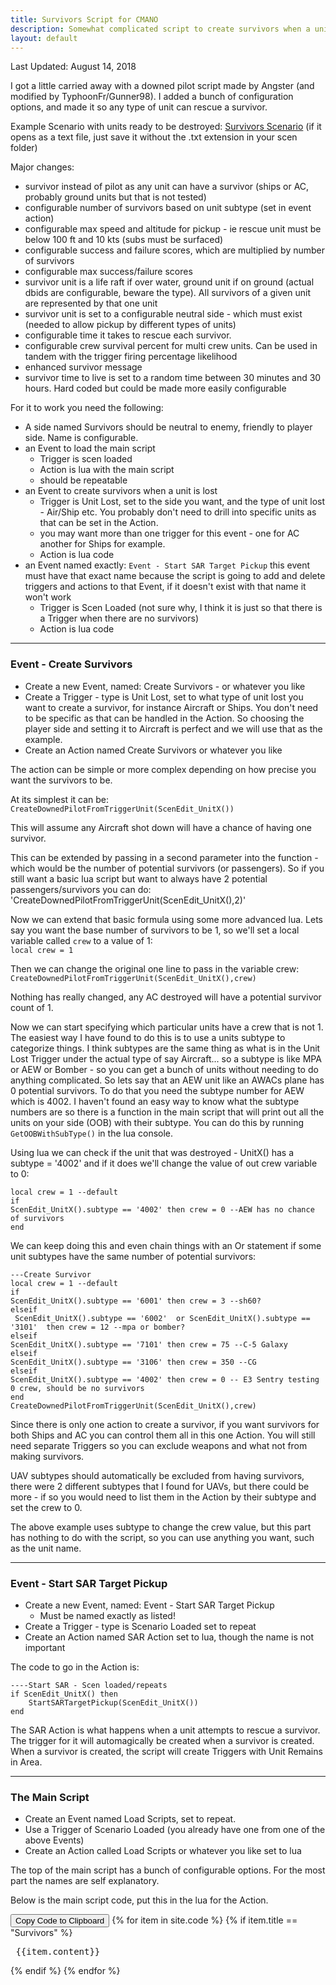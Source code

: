 ```yaml
---
title: Survivors Script for CMANO
description: Somewhat complicated script to create survivors when a unit such as an Aircraft is destroyed
layout: default
---
```


Last Updated: August 14, 2018

I got a little carried away with a downed pilot script made by Angster (and modified by TyphoonFr/Gunner98). I added a bunch of configuration options, and made it so any type of unit can rescue a survivor.

Example Scenario with units ready to be destroyed: [Survivors Scenario](/assets/scens/search-and-rescue22.scen) (if it opens as a text file, just save it without the .txt extension in your scen folder)

Major changes: 

- survivor instead of pilot as any unit can have a survivor (ships or AC, probably ground units but that is not tested) 
- configurable number of survivors based on unit subtype (set in event action) 
- configurable max speed and altitude for pickup - ie rescue unit must be below 100 ft and 10 kts (subs must be surfaced) 
- configurable success and failure scores, which are multiplied by number of survivors
- configurable max success/failure scores
- survivor unit is a life raft if over water, ground unit if on ground (actual dbids are configurable, beware the type). All survivors of a given unit are represented by that one unit 
- survivor unit is set to a configurable neutral side - which must exist (needed to allow pickup by different types of units) 
- configurable time it takes to rescue each survivor. 
- configurable crew survival percent for multi crew units. Can be used in tandem with the trigger firing percentage likelihood 
- enhanced survivor message 
- survivor time to live is set to a random time between 30 minutes and 30 hours. Hard coded but could be made more easily configurable 


For it to work you need the following:

- A side named Survivors should be neutral to enemy, friendly to player side. Name is configurable.
- an Event to load the main script
	- Trigger is scen loaded
	- Action is lua with the main script
	- should be repeatable
- an Event to create survivors when a unit is lost	
	- Trigger is Unit Lost, set to the side you want, and the type of unit lost - Air/Ship etc. You probably don't need to drill into specific units as that can be set in the Action.
	- you may want more than one trigger for this event - one for AC another for Ships for example.
	- Action is lua code	
- an Event named exactly: `Event - Start SAR Target Pickup` this event must have that exact name because the script is going to add and delete triggers and actions to that Event, if it doesn't exist with that name it won't work
	- Trigger is Scen Loaded (not sure why, I think it is just so that there is a Trigger when there are no survivors)
	- Action is lua code


-----

### Event - Create Survivors

- Create a new Event, named: Create Survivors - or whatever you like
- Create a Trigger - type is Unit Lost, set to what type of unit lost you want to create a survivor, for instance Aircraft or Ships. You don't need to be specific as that can be handled in the Action. So choosing the player side and setting it to Aircraft is perfect and we will use that as the example.
- Create an Action named Create Survivors or whatever you like

The action can be simple or more complex depending on how precise you want the survivors to be.

At its simplest it can be:  
`CreateDownedPilotFromTriggerUnit(ScenEdit_UnitX())`

This will assume any Aircraft shot down will have a chance of having one survivor.

This can be extended by passing in a second parameter into the function - which would be the number of potential survivors (or passengers). So if you still want a basic lua script but want to always have 2 potential passengers/survivors you can do:
'CreateDownedPilotFromTriggerUnit(ScenEdit_UnitX(),2)'

Now we can extend that basic formula using some more advanced lua. Lets say you want the base number of survivors to be 1, so we'll set a local variable called `crew` to a value of 1:  
`local crew = 1`

Then we can change the original one line to pass in the variable crew:  
`CreateDownedPilotFromTriggerUnit(ScenEdit_UnitX(),crew)`

Nothing has really changed, any AC destroyed will have a potential survivor count of 1.

Now we can start specifying which particular units have a crew that is not 1. The easiest way I have found to do this is to use a units subtype to categorize things. I think subtypes are the same thing as what is in the Unit Lost Trigger under the actual type of say Aircraft... so a subtype is like MPA or AEW or Bomber - so you can get a bunch of units without needing to do anything complicated. So lets say that an AEW unit like an AWACs plane has 0 potential survivors. To do that you need the subtype number for AEW which is 4002. I haven't found an easy way to know what the subtype numbers are so there is a function in the main script that will print out all the units on your side (OOB) with their subtype. You can do this by running `GetOOBWithSubType()` in the lua console.

Using lua we can check if the unit that was destroyed - UnitX() has a subtype = '4002' and if it does we'll change the value of out crew variable to 0:  
```
local crew = 1 --default
if 
ScenEdit_UnitX().subtype == '4002' then crew = 0 --AEW has no chance of survivors
end
```

We can keep doing this and even chain things with an Or statement if some unit subtypes have the same number of potential survivors:  

```
---Create Survivor
local crew = 1 --default
if 
ScenEdit_UnitX().subtype == '6001' then crew = 3 --sh60?
elseif 
 ScenEdit_UnitX().subtype == '6002'  or ScenEdit_UnitX().subtype == '3101'  then crew = 12 --mpa or bomber?
elseif 
ScenEdit_UnitX().subtype == '7101' then crew = 75 --C-5 Galaxy
elseif 
ScenEdit_UnitX().subtype == '3106' then crew = 350 --CG
elseif 
ScenEdit_UnitX().subtype == '4002' then crew = 0 -- E3 Sentry testing 0 crew, should be no survivors
end
CreateDownedPilotFromTriggerUnit(ScenEdit_UnitX(),crew)
```

Since there is only one action to create a survivor, if you want survivors for both Ships and AC you can control them all in this one Action. You will still need separate Triggers so you can exclude weapons and what not from making survivors.

UAV subtypes should automatically be excluded from having survivors, there were 2 different subtypes that I found for UAVs, but there could be more - if so you would need to list them in the Action by their subtype and set the crew to 0. 

The above example uses subtype to change the crew value, but this part has nothing to do with the script, so you can use anything you want, such as the unit name.

-----

### Event - Start SAR Target Pickup

- Create a new Event, named: Event - Start SAR Target Pickup
	- Must be named exactly as listed!
- Create a Trigger - type is Scenario Loaded set to repeat
- Create an Action named SAR Action set to lua, though the name is not important

The code to go in the Action is:
```
----Start SAR - Scen loaded/repeats
if ScenEdit_UnitX() then
    StartSARTargetPickup(ScenEdit_UnitX())
end
```

The SAR Action is what happens when a unit attempts to rescue a survivor. The trigger for it will automagically be created when a survivor is created. When a survivor is created, the script will create Triggers with Unit Remains in Area.

---

### The Main Script

- Create an Event named Load Scripts, set to repeat.
- Use a Trigger of Scenario Loaded (you already have one from one of the above Events)
- Create an Action called Load Scripts or whatever you like set to lua

The top of the main script has a bunch of configurable options. For the most part the names are self explanatory.

Below is the main script code, put this in the lua for the Action.

<button onclick="copyFunction()">Copy Code to Clipboard</button>
{% for item in site.code %}
{% if item.title == "Survivors" %}
<pre id="sarCode">
 {{item.content}}
</pre>
{% endif %}
{% endfor %}
 
 <script>
 	function destroyTextArea(){
  	document.getElementById("hideTA").outerHTML='';
  }
 	function copyFunction() {
  const copyText = document.getElementById("sarCode").textContent;
  const textArea = document.createElement('textarea');
  textArea.id = 'hideTA';
  textArea.textContent = copyText;
  document.body.append(textArea);
  textArea.select();
  document.execCommand("copy");
  destroyTextArea()
  
}


</script>

